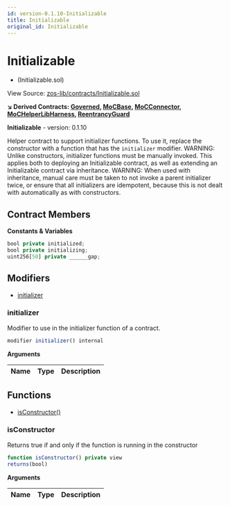 ```yaml
---
id: version-0.1.10-Initializable
title: Initializable
original_id: Initializable
---
```


# Initializable
 * (Initializable.sol)

View Source: [zos-lib/contracts/Initializable.sol](../zos-lib/contracts/Initializable.sol)

**↘ Derived Contracts: [Governed](Governed.md), [MoCBase](MoCBase.md), [MoCConnector](MoCConnector.md), [MoCHelperLibHarness](MoCHelperLibHarness.md), [ReentrancyGuard](ReentrancyGuard.md)**

**Initializable** - version: 0.1.10

Helper contract to support initializer functions. To use it, replace
the constructor with a function that has the `initializer` modifier.
WARNING: Unlike constructors, initializer functions must be manually
invoked. This applies both to deploying an Initializable contract, as well
as extending an Initializable contract via inheritance.
WARNING: When used with inheritance, manual care must be taken to not invoke
a parent initializer twice, or ensure that all initializers are idempotent,
because this is not dealt with automatically as with constructors.

## Contract Members
**Constants & Variables**

```js
bool private initialized;
bool private initializing;
uint256[50] private ______gap;

```

## Modifiers

- [initializer](#initializer)

### initializer

Modifier to use in the initializer function of a contract.

```js
modifier initializer() internal
```

**Arguments**

| Name        | Type           | Description  |
| ------------- |------------- | -----|

## Functions

- [isConstructor()](#isconstructor)

### isConstructor

Returns true if and only if the function is running in the constructor

```js
function isConstructor() private view
returns(bool)
```

**Arguments**

| Name        | Type           | Description  |
| ------------- |------------- | -----|

